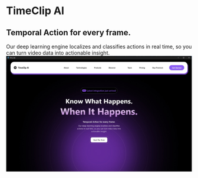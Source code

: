 # TimeClip AI
## Temporal Action for every frame.
Our deep learning engine localizes and classifies actions in real time, so you can turn video data into actionable insight.
![alt text](https://github.com/B-I-T-W-I-S-E-M-I-N-D-S/TimeClip-AI/blob/main/Page%201.jpeg?raw=true)



